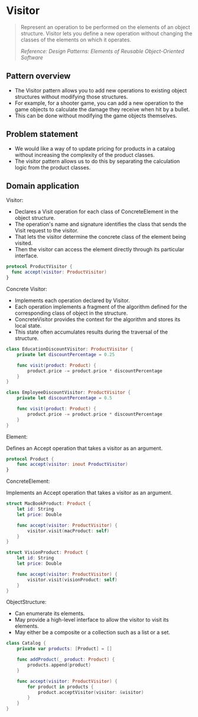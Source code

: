 <br />

# Visitor

> Represent an operation to be performed on the elements of an object structure. Visitor lets you define a new operation without changing the classes of the elements on which it operates.
>
> _Reference: Design Patterns: Elements of Reusable Object-Oriented Software_

## Pattern overview

- The Visitor pattern allows you to add new operations to existing object structures without modifying those structures.
- For example, for a shooter game, you can add a new operation to the game objects to calculate the damage they receive when hit by a bullet.
- This can be done without modifying the game objects themselves.

## Problem statement

- We would like a way of to update pricing for products in a catalog without increasing the complexity of the product classes.
- The visitor pattern allows us to do this by separating the calculation logic from the product classes.

## Domain application

Visitor:

- Declares a Visit operation for each class of ConcreteElement in the object structure.
- The operation's name and signature identifies the class that sends the Visit request to the visitor.
- That lets the visitor determine the concrete class of the element being visited.
- Then the visitor can access the element directly through its particular interface.

```swift
protocol ProductVisitor {
  func accept(visitor: ProductVisitor)
}
```

Concrete Visitor:

- Implements each operation declared by Visitor.
- Each operation implements a fragment of the algorithm defined for the corresponding class of object in the structure.
- ConcreteVisitor provides the context for the algorithm and stores its local state.
- This state often accumulates results during the traversal of the structure.

```swift
class EducationDiscountVisitor: ProductVisitor {
    private let discountPercentage = 0.25

    func visit(product: Product) {
        product.price -= product.price * discountPercentage
    }
}

class EmployeeDiscountVisitor: ProductVisitor {
    private let discountPercentage = 0.5

    func visit(product: Product) {
        product.price -= product.price * discountPercentage
    }
}
```

Element:

Defines an Accept operation that takes a visitor as an argument.

```swift
protocol Product {
    func accept(visitor: inout ProductVisitor)
}
```

ConcreteElement:

Implements an Accept operation that takes a visitor as an argument.

```swift
struct MacBookProduct: Product {
    let id: String
    let price: Double

    func accept(visitor: ProductVisitor) {
        visitor.visit(macProduct: self)
    }
}

struct VisionProduct: Product {
    let id: String
    let price: Double

    func accept(visitor: ProductVisitor) {
        visitor.visit(visionProduct: self)
    }
}
```

ObjectStructure:

- Can enumerate its elements.
- May provide a high-level interface to allow the visitor to visit its elements.
- May either be a composite or a collection such as a list or a set.

```swift
class Catalog {
    private var products: [Product] = []

    func addProduct(_ product: Product) {
        products.append(product)
    }

    func accept(visitor: ProductVisitor) {
        for product in products {
            product.acceptVisitor(visitor: &visitor)
        }
    }
}
```
